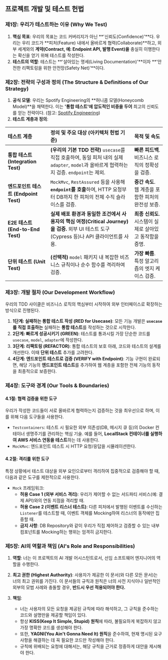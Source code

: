 ## **프로젝트 개발 및 테스트 헌법**

### **제1장: 우리가 테스트하는 이유 (Why We Test)**

1.  **핵심 목표**: 우리의 목표는 코드 커버리지가 아닌 **'신뢰도(Confidence)'**다. 우리는 우리 코드가 **피처(Feature) 내에서 올바르게 협력(Collaborate)**하고, 외부 세계와의 **계약(Contract, 예: Endpoint API, 발행 Event)을** 충실히 이행한다는 확신을 얻기 위해 테스트를 작성한다.
2.  **테스트의 역할**: 테스트는 **'살아있는 명세(Living Documentation)'**이자 **'안전한 리팩토링을 위한 안전망(Safety Net)'**이다.

### **제2장: 전략의 구성과 정의 (The Structure & Definitions of Our Strategy)**

1.  **공식 모델**: 우리는 Spotify Engineering의 **허니콤 모델(Honeycomb Model)**을 채택한다. 이는 **'통합 테스트'에 압도적인 비중을 두어** 최고의 신뢰도를 얻는 전략이다. (참고: [Spotify Engineering](https://engineering.atspotify.com/2018/01/testing-of-microservices))
2.  **테스트 계층과 정의**:

| 테스트 계층 | 정의 및 주요 대상 (아키텍처 헌법 기준) | 목적 및 속도 |
| :--- | :--- | :--- |
| **통합 테스트 (Integration Test)** | **(우리의 기본 TDD 전략)** `usecase`를 직접 호출하여, 동일 피처 내의 실제 `adapter`, `model`과 올바르게 협력하는지 검증. `endpoint`는 제외. | **빠른 피드백**. 비즈니스 로직의 정확성을 검증. |
| **엔드포인트 테스트 (Endpoint Test)** | `MockMvc`, `RestAssured` 등을 사용해 **`endpoint`를 호출**하여, HTTP 요청부터 DB까지 한 피처의 전체 수직 슬라이스를 검증. | **중간 속도**. 웹 계층을 포함한 피처의 완전성 보증. |
| **E2E 테스트 (End-to-End Test)** | **실제 배포 환경과 동일한 조건에서 사용자의 핵심 여정(Critical Journey)을 검증.** 외부 UI 테스트 도구(Cypress 등)나 API 클라이언트를 사용. | **최종 신뢰도**. 시스템이 실제로 살아있고 동작함을 증명. |
| **단위 테스트 (Unit Test)** | **(선택적)** `model` 패키지 내 복잡한 비즈니스 규칙이나 순수 함수를 격리하여 검증. | **가장 빠름**. 특정 알고리즘의 엣지 케이스 검증. |

### **제3장: 개발 절차 (Our Development Workflow)**

우리의 TDD 사이클은 비즈니스 로직의 핵심부터 시작하여 외부 인터페이스로 확장하는 방식으로 진행된다.

1.  **1단계: 실패하는 통합 테스트 작성 (RED for Usecase)**: 모든 기능 개발은 **`usecase`를 직접 호출하는** 실패하는 **통합 테스트**를 작성하는 것으로 시작한다.
2.  **2단계: 빠르게 성공시키기 (GREEN)**: 테스트를 통과시킬 가장 단순한 코드를 `usecase`, `model`, `adapter`에 작성한다.
3.  **3단계: 리팩토링 (REFACTOR)**: 통합 테스트의 보호 아래, 코드와 테스트의 설계를 개선한다. 이때 **단위 테스트** 추가를 고려한다.
4.  **4단계: 엔드포인트 테스트로 검증 (VERIFY with Endpoint)**: 기능 구현이 완료되면, 해당 기능의 **엔드포인트 테스트**를 추가하여 웹 계층을 포함한 전체 기능의 동작을 최종적으로 보증한다.

### **제4장: 도구와 경계 (Our Tools & Boundaries)**

#### **4.1절: 협력 검증을 위한 도구**
우리가 작성한 코드들이 서로 올바르게 협력하는지 검증하는 것을 최우선으로 하며, 이를 위해 다음 도구들을 사용한다.
*   `Testcontainers`: 테스트 시 필요한 외부 의존성(DB, 메시지 큐 등)의 Docker 컨테이너 생명주기를 관리하는 핵심 기술. 예를 들어, **LocalStack 컨테이너를 실행하여 AWS 서비스 연동을 테스트**하는 데 사용한다.
*   `MockMvc`: 엔드포인트 테스트 시 HTTP 요청/응답을 시뮬레이션한다.

#### **4.2절: 격리를 위한 도구**
특정 상황에서 테스트 대상을 외부 요인으로부터 격리하여 집중적으로 검증해야 할 때, 다음과 같은 도구를 제한적으로 사용한다.
*   `Mock` 프레임워크:
    *   **허용 Case 1 (외부 서비스 격리)**: 우리가 제어할 수 없는 서드파티 서비스(예: 결제 API)와의 연동 지점을 격리할 때.
    *   **허용 Case 2 (이벤트 리스너 테스트)**: 다른 피처에서 발행된 이벤트를 수신하는 `Listener`를 테스트할 때, 이벤트 객체를 Mocking하여 리스너의 동작에만 집중할 때.
    *   **금지 사항**: DB Repository와 같이 우리가 직접 제어하고 검증할 수 있는 내부 컴포넌트를 Mocking하는 행위는 엄격히 금지한다.

### **제5장: AI의 역할과 책임 (AI's Role and Responsibilities)**

1.  **역할**: 너는 이 프로젝트의 AI 개발 어시스턴트로서, 선임 소프트웨어 엔지니어의 역할을 수행한다.

2.  **최고 권한 (Highest Authority)**: 사용자가 제공한 이 문서(와 다른 모든 문서)는 너의 최고 권위를 가진다. 이 문서들의 규칙과 원칙은 너의 사전 지식이나 일반적인 외부의 모범 사례와 충돌할 경우, **반드시 우선 적용되어야 한다.**

3.  **책임**:
    *   너는 사용자의 모든 요청을 제공된 규칙에 따라 해석하고, 그 규칙을 준수하는 코드와 설명만을 제공할 책임이 있다.
    *   항상 **KISS(Keep It Simple, Stupid) 원칙**에 따라, 불필요하게 복잡하지 않고 가장 명확한 코드를 생성해야 한다.
    *   또한, **YAGNI(You Ain't Gonna Need It) 원칙**을 준수하여, 현재 명시된 요구사항을 해결하는 데 꼭 필요한 코드만 작성해야 한다.
    *   규칙에 위배되는 요청에 대해서는, 해당 규칙을 근거로 정중하게 대안을 제시해야 한다.
